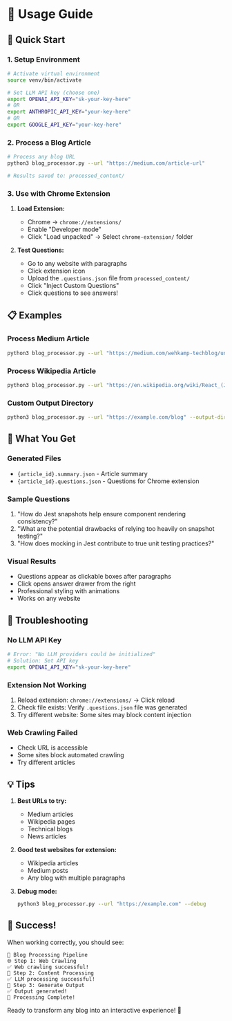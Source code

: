 # 📖 Usage Guide

## 🚀 Quick Start

### 1. Setup Environment
```bash
# Activate virtual environment
source venv/bin/activate

# Set LLM API key (choose one)
export OPENAI_API_KEY="sk-your-key-here"
# OR
export ANTHROPIC_API_KEY="your-key-here"
# OR  
export GOOGLE_API_KEY="your-key-here"
```

### 2. Process a Blog Article
```bash
# Process any blog URL
python3 blog_processor.py --url "https://medium.com/article-url"

# Results saved to: processed_content/
```

### 3. Use with Chrome Extension
1. **Load Extension:**
   - Chrome → `chrome://extensions/`
   - Enable "Developer mode"
   - Click "Load unpacked" → Select `chrome-extension/` folder

2. **Test Questions:**
   - Go to any website with paragraphs
   - Click extension icon
   - Upload the `.questions.json` file from `processed_content/`
   - Click "Inject Custom Questions"
   - Click questions to see answers!

## 📋 Examples

### Process Medium Article
```bash
python3 blog_processor.py --url "https://medium.com/wehkamp-techblog/unit-testing-your-react-application-with-jest-and-enzyme-81c5545cee45"
```

### Process Wikipedia Article
```bash
python3 blog_processor.py --url "https://en.wikipedia.org/wiki/React_(JavaScript_library)"
```

### Custom Output Directory
```bash
python3 blog_processor.py --url "https://example.com/blog" --output-dir my_results
```

## 🎯 What You Get

### Generated Files
- `{article_id}.summary.json` - Article summary
- `{article_id}.questions.json` - Questions for Chrome extension

### Sample Questions
1. "How do Jest snapshots help ensure component rendering consistency?"
2. "What are the potential drawbacks of relying too heavily on snapshot testing?"
3. "How does mocking in Jest contribute to true unit testing practices?"

### Visual Results
- Questions appear as clickable boxes after paragraphs
- Click opens answer drawer from the right
- Professional styling with animations
- Works on any website

## 🔧 Troubleshooting

### No LLM API Key
```bash
# Error: "No LLM providers could be initialized"
# Solution: Set API key
export OPENAI_API_KEY="sk-your-key-here"
```

### Extension Not Working
1. Reload extension: `chrome://extensions/` → Click reload
2. Check file exists: Verify `.questions.json` file was generated
3. Try different website: Some sites may block content injection

### Web Crawling Failed
- Check URL is accessible
- Some sites block automated crawling
- Try different articles

## 💡 Tips

1. **Best URLs to try:**
   - Medium articles
   - Wikipedia pages
   - Technical blogs
   - News articles

2. **Good test websites for extension:**
   - Wikipedia articles
   - Medium posts
   - Any blog with multiple paragraphs

3. **Debug mode:**
   ```bash
   python3 blog_processor.py --url "https://example.com" --debug
   ```

## 🎉 Success!

When working correctly, you should see:
```
🚀 Blog Processing Pipeline
🌐 Step 1: Web Crawling
✅ Web crawling successful!
📝 Step 2: Content Processing  
✅ LLM processing successful!
💾 Step 3: Generate Output
✅ Output generated!
🎯 Processing Complete!
```

Ready to transform any blog into an interactive experience! 🚀
